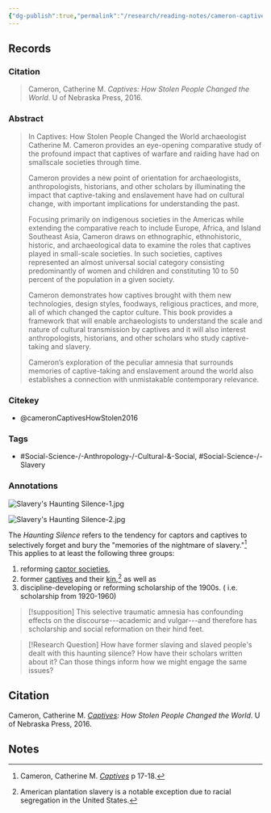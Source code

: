 ```yaml
---
{"dg-publish":true,"permalink":"/research/reading-notes/cameron-captives-how-stolen2016/","title":"Records","tags":["Social-Science-/-Anthropology-/-Cultural-&-Social","Social-Science-/-Slavery","gardenEntry","gardenEntry","gardenEntry"]}
---
```



## Records

### Citation

> Cameron, Catherine M. *Captives: How Stolen People Changed the World*. U of Nebraska Press, 2016.

### Abstract

> In Captives: How Stolen People Changed the World archaeologist Catherine M. Cameron provides an eye-opening comparative study of the profound impact that captives of warfare and raiding have had on smallscale societies through time.
>
> Cameron provides a new point of orientation for archaeologists, anthropologists, historians, and other scholars by illuminating the impact that captive-taking and enslavement have had on cultural change, with important implications for understanding the past.
>
> Focusing primarily on indigenous societies in the Americas while extending the comparative reach to include Europe, Africa, and Island Southeast Asia, Cameron draws on ethnographic, ethnohistoric, historic, and archaeological data to examine the roles that captives played in small-scale societies. In such societies, captives represented an almost universal social category consisting predominantly of women and children and constituting 10 to 50 percent of the population in a given society.
>
> Cameron demonstrates how captives brought with them new technologies, design styles, foodways, religious practices, and more, all of which changed the captor culture. This book provides a framework that will enable archaeologists to understand the scale and nature of cultural transmission by captives and it will also interest anthropologists, historians, and other scholars who study captive-taking and slavery.
>
> Cameron’s exploration of the peculiar amnesia that surrounds memories of captive-taking and enslavement around the world also establishes a connection with unmistakable contemporary relevance.


### Citekey

- @cameronCaptivesHowStolen2016

### Tags

- #Social-Science-/-Anthropology-/-Cultural-&-Social, #Social-Science-/-Slavery

### Annotations







<div class="transclusion internal-embed is-loaded"><div class="markdown-embed">




![Slavery's Haunting Silence-1.jpg](/img/user/Files/_attachments/Slavery's%20Haunting%20Silence-1.jpg)

![Slavery's Haunting Silence-2.jpg](/img/user/Files/_attachments/Slavery's%20Haunting%20Silence-2.jpg)

The *Haunting Silence* refers to the tendency for captors and captives to selectively forget and bury the "memories of the nightmare of slavery."[^1] This applies to at least the following three groups:

1. reforming [captor societies](captor%20societies),
2. former [captives](captives) and their [kin](kin),[^2] as well as
3. discipline-developing or reforming scholarship of the 1900s. ( i.e. scholarship from 1920-1960)

> [!supposition]
This selective traumatic amnesia has confounding effects on the discourse---academic and vulgar---and therefore has scholarship and social reformation on their hind feet.

> [!Research Question]
> How have former slaving and slaved people's dealt with this haunting silence? How have their scholars written about it? Can those things inform how we might engage the same issues?
## Citation

Cameron, Catherine M. *[Captives](../Reading%20Notes/cameronCaptivesHowStolen2016.md): How Stolen People Changed the World*. U of Nebraska Press, 2016.

## Notes

[^1]: Cameron, Catherine M. *[Captives](../Reading%20Notes/cameronCaptivesHowStolen2016.md)* p 17-18.

[^2]: American plantation slavery is a notable exception due to racial segregation in the United States.


</div></div>

